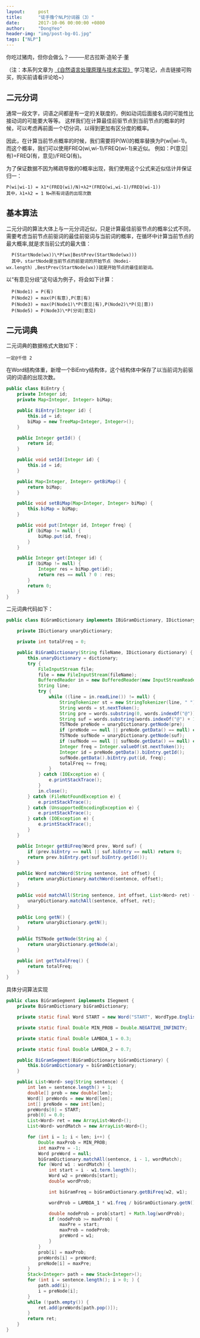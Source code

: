 ```yaml
---
layout:     post
title:      "徒手撸个NLP分词器（3）"
date:       2017-10-06 00:00:00 +0800
author:     "DongYeo"
header-img: "img/post-bg-01.jpg"
tags: ["NLP"]
---
```


 你吃过猪肉，但你会做么？———尼古拉斯·造轮子·董

（注：本系列文章为 [《自然语言处理原理与技术实现》](https://www.amazon.cn/%E5%9B%BE%E4%B9%A6/dp/B01G8JOUSO/ref=sr_1_5?ie=UTF8&qid=1493475144&sr=8-5&keywords=%E8%87%AA%E7%84%B6%E8%AF%AD%E8%A8%80%E5%A4%84%E7%90%86) 学习笔记，点击链接可购买，购买前请看评论哈~）


## 二元分词

通常一段文字，词语之间都是有一定的关联度的，例如动词后面接名词的可能性比接动词的可能要大等等。
这样我们在计算最佳前驱节点到当前节点的概率的时候，可以考虑再前面一个切分词，以得到更加有区分度的概率。

因此，在计算当前节点概率的时候，我们需要将P(Wi)的概率替换为P(wi\|wi-1)。而这个概率，我们可以使用FREQ(wi,wi-1)/FREQ(wi-1)来近似。
例如：P(意见|有)=FREQ(有，意见)/FREQ(有)。

为了保证数据不因为稀疏导致的0概率出现，我们使用这个公式来近似估计并保证归一：

    P(wi|wi-1) = λ1*(FREQ(wi)/N)+λ2*(FREQ(wi,wi-1)/FREQ(wi-1))
    其中，λ1+λ2 = 1 N=所有词语的出现次数

## 基本算法
二元分词的算法大体上与一元分词近似，只是计算最佳前驱节点的概率公式不同，需要考虑当前节点前驱词的最佳前驱词与当前词的概率，在循环中计算当前节点的最大概率,就是求当前公式的最大值：

      P(StartNode(wx))\*P(wx|BestPrev(StartNode(wx)))
      其中，startNode是当前节点的前驱词的开始节点（Nodei-wx.length）,BestPrev(StartNode(wx))就是开始节点的最佳前驱词。

以“有意见分歧”这句话为例子，将会如下计算：

      P(Node1) = P(有)
      P(Node2) = max(P(有意),P(意|有)
      P(Node3) = max(P(Node1)\*P(意见|有),P(Node2)\*P(见|意))
      P(Node5) = P(Node3)\*P(分词|意见)

## 二元词典

二元词典的数据格式大致如下：

    一定@千倍 2

在Word结构体重，新增一个BiEntry结构体，这个结构体中保存了以当前词为前驱词的词语的出现次数。

```java
public class BiEntry {
    private Integer id;
    private Map<Integer, Integer> biMap;

    public BiEntry(Integer id) {
        this.id = id;
        biMap = new TreeMap<Integer, Integer>();
    }

    public Integer getId() {
        return id;
    }

    public void setId(Integer id) {
        this.id = id;
    }

    public Map<Integer, Integer> getBiMap() {
        return biMap;
    }

    public void setBiMap(Map<Integer, Integer> biMap) {
        this.biMap = biMap;
    }

    public void put(Integer id, Integer freq) {
        if (biMap != null) {
            biMap.put(id, freq);
        }
    }

    public Integer get(Integer id) {
        if (biMap != null) {
            Integer res = biMap.get(id);
            return res == null ? 0 : res;
        }
        return 0;
    }
}

```

二元词典代码如下：


```java
public class BiGramDictionary implements IBiGramDictionary, IDictionary {

    private IDictionary unaryDictionary;

    private int totalFreq = 0;

    public BiGramDictionary(String fileName, IDictionary dictionary) {
        this.unaryDictionary = dictionary;
        try {
            FileInputStream file;
            file = new FileInputStream(fileName);
            BufferedReader in = new BufferedReader(new InputStreamReader(file, "UTF-8"));
            String line;
            try {
                while ((line = in.readLine()) != null) {
                    StringTokenizer st = new StringTokenizer(line, " ");
                    String words = st.nextToken();
                    String pre = words.substring(0, words.indexOf("@"));
                    String suf = words.substring(words.indexOf("@") + 1);
                    TSTNode preNode = unaryDictionary.getNode(pre);
                    if (preNode == null || preNode.getData() == null) continue;
                    TSTNode sufNode = unaryDictionary.getNode(suf);
                    if (sufNode == null || sufNode.getData() == null) continue;
                    Integer freq = Integer.valueOf(st.nextToken());
                    Integer id = preNode.getData().biEntry.getId();
                    sufNode.getData().biEntry.put(id, freq);
                    totalFreq += freq;
                }
            } catch (IOException e) {
                e.printStackTrace();
            }
            in.close();
        } catch (FileNotFoundException e) {
            e.printStackTrace();
        } catch (UnsupportedEncodingException e) {
            e.printStackTrace();
        } catch (IOException e) {
            e.printStackTrace();
        }
    }

    public Integer getBiFreq(Word prev, Word suf) {
        if (prev.biEntry == null || suf.biEntry == null) return 0;
        return prev.biEntry.get(suf.biEntry.getId());
    }

    public Word matchWord(String sentence, int offset) {
        return unaryDictionary.matchWord(sentence, offset);
    }

    public void matchAll(String sentence, int offset, List<Word> ret) {
        unaryDictionary.matchAll(sentence, offset, ret);
    }

    public Long getN() {
        return unaryDictionary.getN();
    }

    public TSTNode getNode(String a) {
        return unaryDictionary.getNode(a);
    }

    public int getTotalFreq() {
        return totalFreq;
    }
}

```

具体分词算法实现

```java
public class BiGramSegment implements ISegment {
    private BiGramDictionary biGramDictionary;

    private static final Word START = new Word("START", WordType.English, 1000);

    private static final Double MIN_PROB = Double.NEGATIVE_INFINITY;

    private static final Double LAMBDA_1 = 0.3;

    private static final Double LAMBDA_2 = 0.7;

    public BiGramSegment(BiGramDictionary biGramDictionary) {
        this.biGramDictionary = biGramDictionary;
    }

    public List<Word> seg(String sentence) {
        int len = sentence.length() + 1;
        double[] prob = new double[len];
        Word[] preWords = new Word[len];
        int[] preNode = new int[len];
        preWords[0] = START;
        prob[0] = 0.0;
        List<Word> ret = new ArrayList<Word>();
        List<Word> wordMatch = new ArrayList<Word>();

        for (int i = 1; i < len; i++) {
            Double maxProb = MIN_PROB;
            int maxPre = -1;
            Word preWord = null;
            biGramDictionary.matchAll(sentence, i - 1, wordMatch);
            for (Word w1 : wordMatch) {
                int start = i - w1.term.length();
                Word w2 = preWords[start];
                double wordProb;

                int biGramFreq = biGramDictionary.getBiFreq(w2, w1);

                wordProb = LAMBDA_1 * w1.freq / biGramDictionary.getN() + LAMBDA_2 * (biGramFreq / w2.freq);

                double nodeProb = prob[start] + Math.log(wordProb);
                if (nodeProb >= maxProb) {
                    maxPre = start;
                    maxProb = nodeProb;
                    preWord = w1;
                }
            }
            prob[i] = maxProb;
            preWords[i] = preWord;
            preNode[i] = maxPre;
        }
        Stack<Integer> path = new Stack<Integer>();
        for (int i = sentence.length(); i > 0; ) {
            path.add(i);
            i = preNode[i];
        }
        while (!path.empty()) {
            ret.add(preWords[path.pop()]);
        }
        return ret;
    }
}
```

